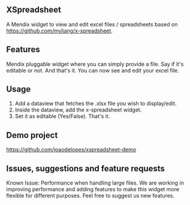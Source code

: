 ## XSpreadsheet
A Mendix widget to view and edit excel files / spreadsheets based on https://github.com/myliang/x-spreadsheet.

## Features
Mendix pluggable widget where you can simply provide a file. Say if it's editable or not.
And that's it. You can now see and edit your excel file.

## Usage
1. Add a dataview that fetches the .xlsx file you wish to display/edit.
2. Inside the dataview, add the x-spreadsheet widget.
3. Set it as editable (Yes/False). That's it.

## Demo project
https://github.com/joaodelopes/xspreadsheet-demo

## Issues, suggestions and feature requests
Known Issue: Performance when handling large files.
We are working in improving performance and adding features to make this widget more flexible for different purposes. Feel free to suggest us new features.


